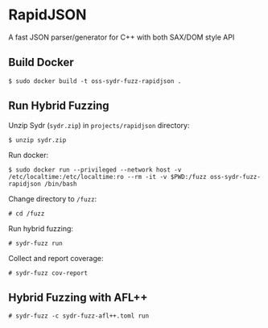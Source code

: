 # RapidJSON

A fast JSON parser/generator for C++ with both SAX/DOM style API

## Build Docker

    $ sudo docker build -t oss-sydr-fuzz-rapidjson .

## Run Hybrid Fuzzing

Unzip Sydr (`sydr.zip`) in `projects/rapidjson` directory:

    $ unzip sydr.zip

Run docker:

    $ sudo docker run --privileged --network host -v /etc/localtime:/etc/localtime:ro --rm -it -v $PWD:/fuzz oss-sydr-fuzz-rapidjson /bin/bash

Change directory to `/fuzz`:

    # cd /fuzz

Run hybrid fuzzing:

    # sydr-fuzz run

Collect and report coverage:

    # sydr-fuzz cov-report

## Hybrid Fuzzing with AFL++

    # sydr-fuzz -c sydr-fuzz-afl++.toml run
